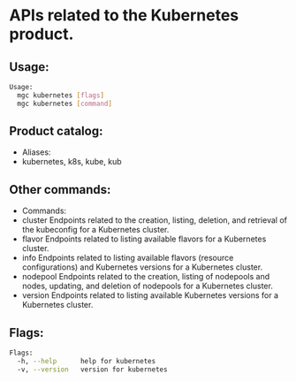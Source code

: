 # APIs related to the Kubernetes product.

## Usage:
```bash
Usage:
  mgc kubernetes [flags]
  mgc kubernetes [command]
```

## Product catalog:
- Aliases:
- kubernetes, k8s, kube, kub

## Other commands:
- Commands:
- cluster     Endpoints related to the creation, listing, deletion, and retrieval of the kubeconfig for a Kubernetes cluster.
- flavor      Endpoints related to listing available flavors for a Kubernetes cluster.
- info        Endpoints related to listing available flavors (resource configurations) and Kubernetes versions for a Kubernetes cluster.
- nodepool    Endpoints related to the creation, listing of nodepools and nodes, updating, and deletion of nodepools for a Kubernetes cluster.
- version     Endpoints related to listing available Kubernetes versions for a Kubernetes cluster.

## Flags:
```bash
Flags:
  -h, --help      help for kubernetes
  -v, --version   version for kubernetes
```

